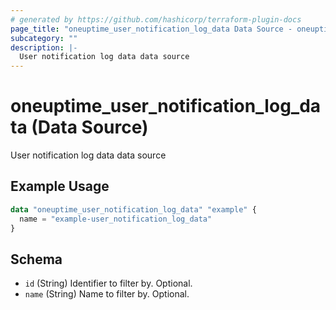 ```yaml
---
# generated by https://github.com/hashicorp/terraform-plugin-docs
page_title: "oneuptime_user_notification_log_data Data Source - oneuptime"
subcategory: ""
description: |-
  User notification log data data source
---
```


# oneuptime_user_notification_log_data (Data Source)

User notification log data data source

## Example Usage

```terraform
data "oneuptime_user_notification_log_data" "example" {
  name = "example-user_notification_log_data"
}
```

## Schema

- `id` (String) Identifier to filter by. Optional.
- `name` (String) Name to filter by. Optional.
